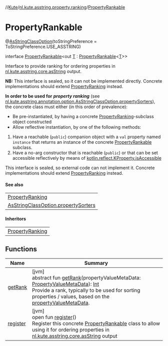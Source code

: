 //[Kute](../../../index.md)/[nl.kute.asstring.property.ranking](../index.md)/[PropertyRankable](index.md)

# PropertyRankable

@[AsStringClassOption](../../nl.kute.asstring.annotation.option/-as-string-class-option/index.md)(toStringPreference = ToStringPreference.USE_ASSTRING)

interface [PropertyRankable](index.md)&lt;out [T](index.md) : [PropertyRankable](index.md)&lt;[T](index.md)&gt;&gt;

Interface to provide ranking for ordering properties in [nl.kute.asstring.core.asString](../../nl.kute.asstring.core/as-string.md) output.

**NB:** This interface is sealed, so it can not be implemented directly. Concrete implementations should extend [PropertyRanking](../-property-ranking/index.md) instead.

**In order to be used for** ***property ranking*** (see [nl.kute.asstring.annotation.option.AsStringClassOption.propertySorters](../../nl.kute.asstring.annotation.option/-as-string-class-option/property-sorters.md)), the concrete class must either (in this order of prevalence):

- 
   Be pre-instantiated, by having a concrete [PropertyRanking](../-property-ranking/index.md)-subclass object constructed
- 
   Allow reflective instantiation, by one of the following methods:

1. 
   Have a reachable (`public`) companion object with a `val` property named `instance` that returns an instance of the concrete [PropertyRankable](index.md) subclass.
2. 
   Have a no-arg constructor that is reachable (`public`) or that can be set accessible reflectively by means of [kotlin.reflect.KProperty.isAccessible](https://kotlinlang.org/api/latest/jvm/stdlib/kotlin.reflect.jvm/index.html)

This interface is sealed, so external code can not implement it. Concrete implementations should extend [PropertyRanking](../-property-ranking/index.md) instead.

#### See also

| |
|---|
| [PropertyRanking](../-property-ranking/index.md) |
| [AsStringClassOption.propertySorters](../../nl.kute.asstring.annotation.option/-as-string-class-option/property-sorters.md) |

#### Inheritors

| |
|---|
| [PropertyRanking](../-property-ranking/index.md) |

## Functions

| Name | Summary |
|---|---|
| [getRank](get-rank.md) | [jvm]<br>abstract fun [getRank](get-rank.md)(propertyValueMetaData: [PropertyValueMetaData](../-property-value-meta-data/index.md)): [Int](https://kotlinlang.org/api/latest/jvm/stdlib/kotlin/-int/index.html)<br>Provide a rank, typically to be used for sorting properties / values, based on the [propertyValueMetaData](get-rank.md). |
| [register](register.md) | [jvm]<br>open fun [register](register.md)()<br>Register this concrete [PropertyRankable](index.md) class to allow using it for ordering properties in [nl.kute.asstring.core.asString](../../nl.kute.asstring.core/as-string.md) output |
